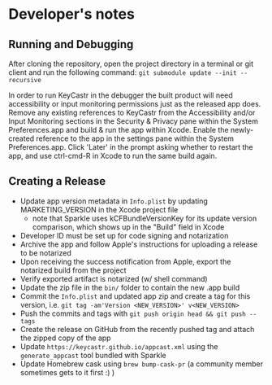 # Developer's notes

## Running and Debugging

After cloning the repository, open the project directory in a terminal or git client and run the following command: `git submodule update --init --recursive`

In order to run KeyCastr in the debugger the built product will need accessibility or input monitoring permissions just as the released app does. Remove any existing references to KeyCastr from the Accessibility and/or Input Monitoring sections in the Security & Privacy pane within the System Preferences.app and build & run the app within Xcode. Enable the newly-created reference to the app in the settings pane within the System Preferences.app. Click 'Later' in the prompt asking whether to restart the app, and use ctrl-cmd-R in Xcode to run the same build again.

## Creating a Release
 - Update app version metadata in `Info.plist` by updating MARKETING_VERSION in the Xcode project file
   - note that Sparkle uses kCFBundleVersionKey for its update version comparison, which shows up in the "Build" field in Xcode
 - Developer ID must be set up for code signing and notarization
 - Archive the app and follow Apple's instructions for uploading a release to be notarized
 - Upon receiving the success notification from Apple, export the notarized build from the project
 - Verify exported artifact is notarized (w/ shell command)
 - Update the zip file in the `bin/` folder to contain the new .app build
 - Commit the `Info.plist` and updated app zip and create a tag for this version, i.e. `git tag -am'Version <NEW_VERSION>' v<NEW_VERSION>`
 - Push the commits and tags with `git push origin head && git push --tags`
 - Create the release on GitHub from the recently pushed tag and attach the zipped copy of the app
 - Update `https://keycastr.github.io/appcast.xml` using the `generate_appcast` tool bundled with Sparkle
 - Update Homebrew cask using `brew bump-cask-pr` (a community member sometimes gets to it first :) )
